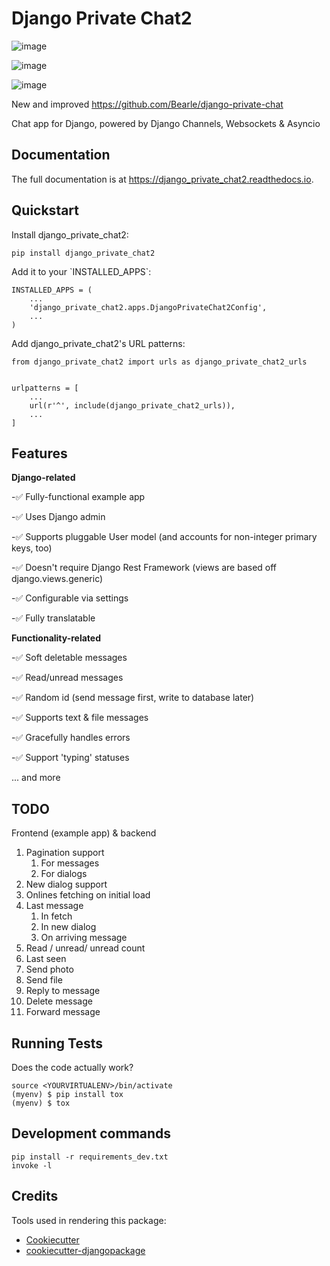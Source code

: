 Django Private Chat2
======================

![image](https://badge.fury.io/py/django_private_chat2.svg%0A%20:target:%20https://badge.fury.io/py/django_private_chat2)

![image](https://travis-ci.org/delneg/django_private_chat2.svg?branch=master%0A%20:target:%20https://travis-ci.org/delneg/django_private_chat2)

![image](https://codecov.io/gh/delneg/django_private_chat2/branch/master/graph/badge.svg%0A%20:target:%20https://codecov.io/gh/delneg/django_private_chat2)

New and improved  https://github.com/Bearle/django-private-chat

Chat app for Django, powered by Django Channels, Websockets & Asyncio


Documentation
-------------

The full documentation is at <https://django_private_chat2.readthedocs.io>.

Quickstart
----------

Install django\_private\_chat2:

    pip install django_private_chat2

Add it to your \`INSTALLED\_APPS\`:

``` {.sourceCode .python}
INSTALLED_APPS = (
    ...
    'django_private_chat2.apps.DjangoPrivateChat2Config',
    ...
)
```

Add django\_private\_chat2's URL patterns:

``` {.sourceCode .python}
from django_private_chat2 import urls as django_private_chat2_urls


urlpatterns = [
    ...
    url(r'^', include(django_private_chat2_urls)),
    ...
]
```

Features
--------

__Django-related__

-:white_check_mark: Fully-functional example app

-:white_check_mark: Uses Django admin

-:white_check_mark: Supports pluggable User model (and accounts for non-integer primary keys, too)

-:white_check_mark: Doesn't require Django Rest Framework (views are based off django.views.generic)

-:white_check_mark: Configurable via settings

-:white_check_mark: Fully translatable 

__Functionality-related__

-:white_check_mark: Soft deletable messages

-:white_check_mark: Read/unread messages

-:white_check_mark: Random id (send message first, write to database later)

-:white_check_mark: Supports text & file messages

-:white_check_mark: Gracefully handles errors

-:white_check_mark: Support 'typing' statuses

... and more

TODO 
----

Frontend (example app) & backend

1. Pagination support
    1. For messages 
    2. For dialogs
2. New dialog support
3. Onlines fetching on initial load
4. Last message
    1. In fetch
    2. In new dialog
    3. On arriving message
5. Read / unread/ unread count
6. Last seen
7. Send photo
8. Send file
9. Reply to message
10. Delete message
11. Forward message

Running Tests
-------------

Does the code actually work?

    source <YOURVIRTUALENV>/bin/activate
    (myenv) $ pip install tox
    (myenv) $ tox

Development commands
--------------------

    pip install -r requirements_dev.txt
    invoke -l

Credits
-------

Tools used in rendering this package:

-   [Cookiecutter](https://github.com/audreyr/cookiecutter)
-   [cookiecutter-djangopackage](https://github.com/pydanny/cookiecutter-djangopackage)

